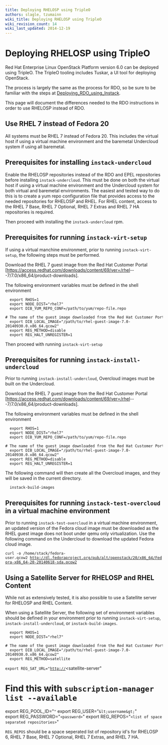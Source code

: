 ```yaml
---
title: Deploying RHELOSP using TripleO
authors: slagle, tzumainn
wiki_title: Deploying RHELOSP using TripleO
wiki_revision_count: 14
wiki_last_updated: 2014-12-19
---
```


# Deploying RHELOSP using TripleO

Red Hat Enterprise Linux OpenStack Platform version 6.0 can be deployed using TripleO. The TripleO tooling includes Tuskar, a UI tool for deploying OpenStack.

The process is largely the same as the process for RDO, so be sure to be familiar with the steps at [Deploying_RDO_using_Instack](Deploying_RDO_using_Instack).

This page will document the differences needed to the RDO instructions in order to use RHELOSP instead of RDO.

## Use RHEL 7 instead of Fedora 20

All systems must be RHEL 7 instead of Fedora 20. This includes the virtual host if using a virtual machine environment and the baremetal Undercloud system if using all baremetal.

## Prerequisites for installing `instack-undercloud`

Enable the RHELOSP repositories instead of the RDO and EPEL repositories before installing `instack-undercloud`. This must be done on both the virtual host if using a virtual machine environment and the Undercloud system for both virtual and baremetal environments. The easiest and tested way to do this is to create a yum repo configuration file that provides access to the needed repositories for RHELOSP and RHEL. For RHEL content, access to the RHEL 7 Base, RHEL 7 Optional, RHEL 7 Extras and RHEL 7 HA repositories is required.

Then proceed with installing the `instack-undercloud` rpm.

## Prerequisites for running `instack-virt-setup`

If using a virtual manchine environment, prior to running `instack-virt-setup`, the following steps must be performed.

Download the RHEL 7 guest image from the Red Hat Customer Portal [<https://access.redhat.com/downloads/content/69/ver=/rhel>---7/7.0/x86_64/product-downloads].

The following environment variables must be defined in the shell environment

      export RHOS=1
      export NODE_DIST="rhel7"
      export DIB_YUM_REPO_CONF=/path/to/yum/repo-file.repo
      # The name of the guest image downloaded from the Red Hat Customer Portal
      export DIB_LOCAL_IMAGE="/path/to/rhel-guest-image-7.0-20140930.0.x86_64.qcow2"
      export REG_METHOD=disable
      export REG_HALT_UNREGISTER=1

Then proceed with running `instack-virt-setup`

## Prerequisites for running `instack-install-undercloud`

Prior to running `instack-install-undercloud`, Overcloud images must be built on the Undercloud.

Download the RHEL 7 guest image from the Red Hat Customer Portal [<https://access.redhat.com/downloads/content/69/ver=/rhel>---7/7.0/x86_64/product-downloads].

The following environment variables must be defined in the shell environment

      export RHOS=1
      export NODE_DIST="rhel7"
      export DIB_YUM_REPO_CONF=/path/to/yum/repo-file.repo
      # The name of the guest image downloaded from the Red Hat Customer Portal
      export DIB_LOCAL_IMAGE="/path/to/rhel-guest-image-7.0-20140930.0.x86_64.qcow2"
      export REG_METHOD=disable
      export REG_HALT_UNREGISTER=1

The following command will then create all the Overcloud images, and they will be saved in the current directory.

      instack-build-images

## Prerequisites for running `instack-test-overcloud` in a virtual machine environment

Prior to running `instack-test-overcloud` in a virtual machine environment, an updated version of the Fedora cloud image must be downloaded as the RHEL guest image does not boot under qemu only virtualization. Use the following command on the Undercloud to download the updated Fedora cloud image.

`curl -o /home/stack/fedora-user.qcow2 `[`http://dl.fedoraproject.org/pub/alt/openstack/20/x86_64/Fedora-x86_64-20-20140618-sda.qcow2`](http://dl.fedoraproject.org/pub/alt/openstack/20/x86_64/Fedora-x86_64-20-20140618-sda.qcow2)

## Using a Satellite Server for RHELOSP and RHEL Content

While not as extensively tested, it is also possible to use a Satellite server for RHELOSP and RHEL Content.

When using a Satellite Server, the following set of environment variables should be defined in your environment prior to running `instack-virt-setup`, `instack-install-undercloud`, or `instack-build-images`.

      export RHOS=1
      export NODE_DIST="rhel7"
      # The name of the guest image downloaded from the Red Hat Customer Portal
      export DIB_LOCAL_IMAGE="/path/to/rhel-guest-image-7.0-20140930.0.x86_64.qcow2"
      export REG_METHOD=satellite
`export REG_SAT_URL="`[`http://`](http://)<satellite-server"
 # Find this with `subscription-manager list --available`
 export REG_POOL_ID="<pool-id>`"`
      export REG_USER="`&lt;username&gt;`"
      export REG_PASSWORD="`<password>`"
      export REG_REPOS="`<list of space separated repositories>`"

`REG_REPOS` should be a space seperated list of repository id's for RHELOSP 6, RHEL 7 Base, RHEL 7 Optional, RHEL 7 Extras, and RHEL 7 HA.
